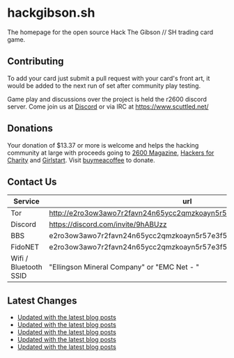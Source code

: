 # hackgibson.sh
The homepage for the open source Hack The Gibson // SH trading card game.


## Contributing

To add your card just submit a pull request with your card's front art, it would be added to the next run of set after community play testing.

Game play and discussions over the project is held the r2600 discord server. Come join us at [Discord](https://discord.com/invite/9hABUzz) or via IRC at https://www.scuttled.net/


## Donations

Your donation of $13.37 or more is welcome and helps the hacking community at large with proceeds going to [2600 Magazine](https://2600.com/), [Hackers for Charity](https://hackersforcharity.org) and [Girlstart](https://girlstart.org).  Visit [buymeacoffee](https://www.buymeacoffee.com/hackgibson.sh) to donate.


## Contact Us

Service | url
-|-
Tor | http://e2ro3ow3awo7r2favn24n65ycc2qmzkoayn5r57e3f56nvjwdcgg32ad.onion
Discord | https://discord.com/invite/9hABUzz
BBS | e2ro3ow3awo7r2favn24n65ycc2qmzkoayn5r57e3f56nvjwdcgg32ad.onion:23
FidoNET | e2ro3ow3awo7r2favn24n65ycc2qmzkoayn5r57e3f56nvjwdcgg32ad.onion:24554
Wifi / Bluetooth SSID | "Ellingson Mineral Company" or "EMC Net - <fidonet address>"

## Latest Changes
<!-- BLOG-POST-LIST:START -->
- [Updated with the latest blog posts](https://github.com/DFW2600/hackgibson.sh/commit/4d0d83391b4a47da353d4d63d7e4549c9c6c3d3b)
- [Updated with the latest blog posts](https://github.com/DFW2600/hackgibson.sh/commit/466eea9164b2ecb98279d6e78eeba40ac4932505)
- [Updated with the latest blog posts](https://github.com/DFW2600/hackgibson.sh/commit/73f6027a9ae1176759b17faf3403abc2060320b7)
- [Updated with the latest blog posts](https://github.com/DFW2600/hackgibson.sh/commit/669c56b9cb837bc1cdc45590e4a4a531f632bdf7)
- [Updated with the latest blog posts](https://github.com/DFW2600/hackgibson.sh/commit/fad5510c96a504098da202a0507d929e4acf3ab8)
<!-- BLOG-POST-LIST:END -->
